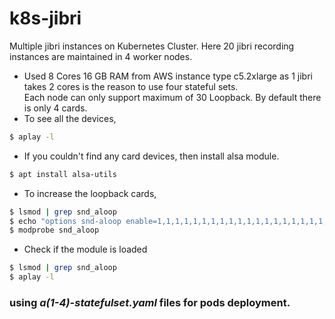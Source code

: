 # k8s-jibri
Multiple jibri instances on Kubernetes Cluster. Here 20 jibri recording instances are maintained in 4 worker nodes.

* Used 8 Cores 16 GB RAM from AWS instance type c5.2xlarge as 1 jibri takes 2 cores is the reason to use four stateful sets.  
Each node can only support maximum of 30 Loopback. By default there is only 4 cards.
* To see all the devices,
```bash
$ aplay -l
```
* If you couldn't find any card devices, then install alsa module.
```bash
$ apt install alsa-utils
```
* To increase the loopback cards,
```bash
$ lsmod | grep snd_aloop
$ echo "options snd-aloop enable=1,1,1,1,1,1,1,1,1,1,1,1,1,1,1,1,1,1,1,1,1,1,1,1,1,1,1,1,1,1 index=0,1,2,3,4,5,6,7,8,9,10,11,12,13,14,15,16,17,18,19,20,21,22,23,24,25,26,27,28,29" > cat /etc/modprobe.d/alsa-loopback.conf
$ modprobe snd_aloop
```
* Check if the module is loaded
```bash
$ lsmod | grep snd_aloop
$ aplay -l
```
### using *a(1-4)-statefulset.yaml* files for pods deployment.